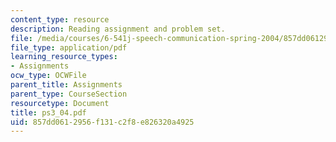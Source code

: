 ```yaml
---
content_type: resource
description: Reading assignment and problem set.
file: /media/courses/6-541j-speech-communication-spring-2004/857dd0612956f131c2f8e826320a4925_ps3_04.pdf
file_type: application/pdf
learning_resource_types:
- Assignments
ocw_type: OCWFile
parent_title: Assignments
parent_type: CourseSection
resourcetype: Document
title: ps3_04.pdf
uid: 857dd061-2956-f131-c2f8-e826320a4925
---
```

